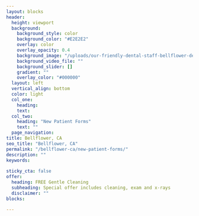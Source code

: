 ```yaml
---
layout: blocks
header:
  height: viewport
  background:
    background_style: color
    background_color: "#E2E2E2"
    overlay: color
    overlay_opacity: 0.4
    background_image: "/uploads/our-friendly-dental-staff-bellflower-dental-bellflower-ca-hero.jpg"
    background_video_file: ""
    background_slider: []
    gradient: ""
    overlay_color: "#000000"
  layout: left
  vertical_align: bottom
  color: light
  col_one:
    heading: 
    text: 
  col_two:
    heading: "New Patient Forms"
    text: ""
  page_navigation:
title: Bellflower, CA
seo_title: "Bellflower, CA"
permalink: "/bellflower-ca/new-patient-forms/"
description: ""
keywords:
  
sticky_cta: false
offer:
  heading: FREE Gentle Cleaning
  subheading: Special offer includes cleaning, exam and x-rays
  disclaimer: ""
blocks:
    
---
```

